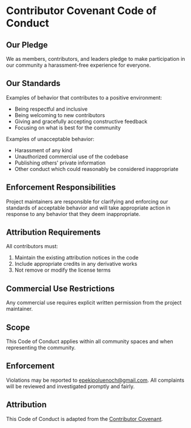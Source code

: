 # Contributor Covenant Code of Conduct

## Our Pledge

We as members, contributors, and leaders pledge to make participation in our
community a harassment-free experience for everyone.

## Our Standards

Examples of behavior that contributes to a positive environment:

* Being respectful and inclusive
* Being welcoming to new contributors
* Giving and gracefully accepting constructive feedback
* Focusing on what is best for the community

Examples of unacceptable behavior:

* Harassment of any kind
* Unauthorized commercial use of the codebase
* Publishing others' private information
* Other conduct which could reasonably be considered inappropriate

## Enforcement Responsibilities

Project maintainers are responsible for clarifying and enforcing our standards of
acceptable behavior and will take appropriate action in response to any behavior
that they deem inappropriate.

## Attribution Requirements

All contributors must:

1. Maintain the existing attribution notices in the code
2. Include appropriate credits in any derivative works
3. Not remove or modify the license terms

## Commercial Use Restrictions

Any commercial use requires explicit written permission from the project maintainer.

## Scope

This Code of Conduct applies within all community spaces and when representing the community.

## Enforcement

Violations may be reported to epekipoluenoch@gmail.com. All complaints will be
reviewed and investigated promptly and fairly.

## Attribution

This Code of Conduct is adapted from the [Contributor Covenant](https://www.contributor-covenant.org).

